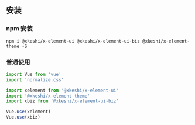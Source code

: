 ## 安装

### npm 安装

```shell
npm i @xkeshi/x-element-ui @xkeshi/x-element-ui-biz @xkeshi/x-element-theme -S
```

### 普通使用

```javascript
import Vue from 'vue'
import 'normalize.css'

import xelement from '@xkeshi/x-element-ui'
import '@xkeshi/x-element-theme'
import xbiz from '@xkeshi/x-element-ui-biz'

Vue.use(xelement)
Vue.use(xbiz)
```

